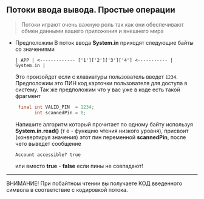 ## Потоки ввода вывода. Простые операции

> Потоки играют очень важную роль так как они обеспечивают обмен данными вашего приложения и внешнего мира

* Предположим В поток ввода **System.in** приходят следующие байты со значениями
  ```
  | APP | <------------- ['1']['2']['3']['4'] <----------- |  System.in |
  ```

  Это произойдет если с клавиатуры пользователь введет ```1234```. Предположим это ПИН код карточки пользователя для доступа в систему. Так же предположим что у вас уже в коде есть такой фрагмент
  ```java
   final int VALID_PIN  = 1234;  
         int scannedPin = 0; 
  ```
  
  Напишите алгоритм который прочитает по одному байту используя **System.in.read()** (т е - функцию чтения низкого уровня), присвоит (конвертируя значения) этот пин переменной **scannedPin**, после чего выведет сообщение

  ```
  Account accessible? true 
  ```
  или вместо **true** - **false** если пины не совпадают!
 
---
ВНИМАНИЕ! При побайтном чтении вы получаете КОД введенного символа в соответствие с кодировкой потока. 